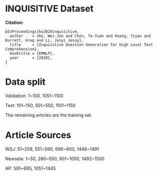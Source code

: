 # INQUISITIVE Dataset 

**Citation:**
```
@InProceedings{ko2020inquisitive,
  author    = {Ko, Wei-Jen and Chen, Te-Yuan and Huang, Yiyan and Durrett, Greg and Li, Junyi Jessy},
  title     = {Inquisitive Question Generation for High Level Text Comprehension},
  booktitle = {EMNLP},
  year      = {2020},
}
```


# Data split
Validation: 1\~100, 1051\~1100

Test: 101\~150, 501\~550, 1101\~1150

The remaining articles are the training set.

# Article Sources
WSJ: 51\~259, 551\~590, 696\~900, 1446\~1491

Newsela: 1\~50, 260\~550, 901\~1050, 1492\~1500

AP: 591\~695, 1051\~1445

